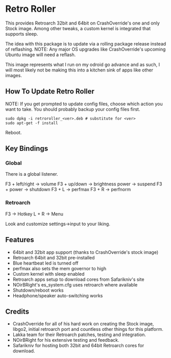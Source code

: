# Retro Roller

This provides Retroarch 32bit and 64bit on CrashOverride's one and only Stock
image. Among other tweaks, a custom kernel is integrated that supports sleep.

The idea with this package is to update via a rolling package release instead
of reflashing. NOTE: Any major OS upgrades like CrashOverride's upcoming
Ubuntu image will need a reflash.

This image represents what I run on my odroid go advance and as such, I will
most likely not be making this into a kitchen sink of apps like other images.

## How To Update Retro Roller

NOTE: If you get prompted to update config files, choose which action you want
to take. You should probably backup your config files first.

	sudo dpkg -i retroroller_<ver>.deb # substitute for <ver>
	sudo apt-get -f install

Reboot.

## Key Bindings

### Global

There is a global listener.

F3 + left/right	-> volume
F3 + up/down 	-> brightness
power 		-> suspend
F3 + power 	-> shutdown
F3 + L 		-> perfmax
F3 + R		-> perfnorm

### Retroarch

F3		-> Hotkey
L + R		-> Menu

Look and customize settings->input to your liking.


## Features

- 64bit and 32bit app support (thanks to CrashOverride's stock image)
- Retroarch 64bit and 32bit pre-installed
- Blue heartbeat led is turned off
- perfmax also sets the mem governor to high
- Custom kernel with sleep enabled
- Retroarch apps setup to download cores from Safarikniv's site
- NOirBRight's es_system.cfg uses retroarch where available
- Shutdown/reboot works
- Headphone/speaker auto-switching works


## Credits

- CrashOverride for all of his hard work on creating the Stock image, libgo2,
  initial retroarch port and countless other things for this platform.
- Lakka team for their Retroarch patches, testing and integration.
- NOirBRight for his extensive testing and feedback.
- Safarikniv for hosting both 32bit and 64bit Retroarch cores for download.
